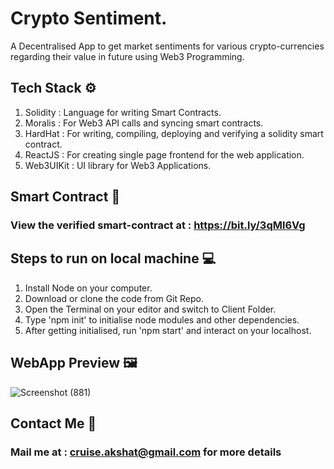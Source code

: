 # Crypto Sentiment.

A Decentralised App to get market sentiments for various crypto-currencies regarding their value in future using Web3 Programming.

## Tech Stack :gear:
1. Solidity : Language for writing Smart Contracts.
2. Moralis : For Web3 API calls and syncing smart contracts.
3. HardHat : For writing, compiling, deploying and verifying a solidity smart contract.
4. ReactJS : For creating single page frontend for the web application.
5. Web3UIKit : UI library for Web3 Applications.

## Smart Contract :ledger:
### View the verified smart-contract at : https://bit.ly/3qMl6Vg 

## Steps to run on local machine :computer:
1. Install Node on your computer.
2. Download or clone the code from Git Repo.
3. Open the Terminal on your editor and switch to Client Folder.
4. Type 'npm init' to initialise node modules and other dependencies.
5. After getting initialised, run 'npm start' and interact on your localhost.

## WebApp Preview :framed_picture:
![Screenshot (881)](https://user-images.githubusercontent.com/76106653/191065957-af1fa684-cc8e-4a18-9324-9618e2a19b4e.png)

## Contact Me :speech_balloon:
### Mail me at : cruise.akshat@gmail.com for more details
